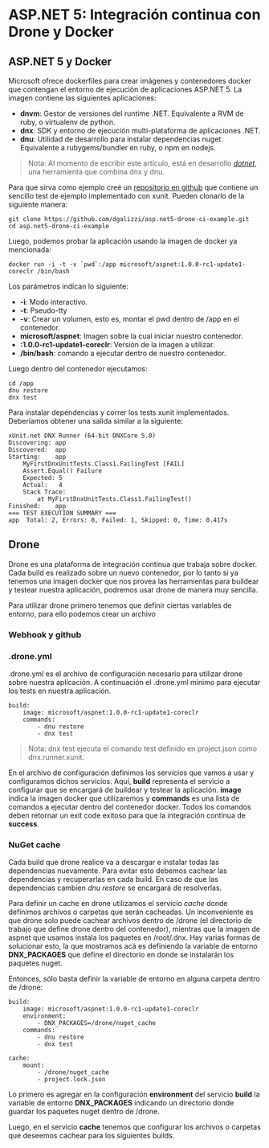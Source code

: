 # ASP.NET 5: Integración continua con Drone y Docker

## ASP.NET 5 y Docker

Microsoft ofrece dockerfiles para crear imágenes y contenedores docker que contengan el entorno de ejecución de aplicaciones ASP.NET 5.
La imagen contiene las siguientes aplicaciones:

* **dnvm**: Gestor de versiones del runtime .NET. Equivalente a RVM de ruby, o virtualenv de python.
* **dnx**: SDK y entorno de ejecución multi-plataforma de aplicaciones .NET.
* **dnu**: Utilidad de desarrollo para instalar dependencias nuget. Equivalente a rubygems/bundler en ruby, o npm en nodejs.

> Nota: Al momento de escribir este artículo, está en desarrollo [_dotnet_](https://github.com/dotnet/cli), una herramienta que combina dnx y dnu.

Para que sirva como ejemplo creé un [repositorio en github](https://github.com/dgalizzi/asp.net5-drone-ci-example) que contiene un sencillo test de ejemplo implementado con xunit. Pueden clonarlo de la siguiente manera:

    git clone https://github.com/dgalizzi/asp.net5-drone-ci-example.git
    cd asp.net5-drone-ci-example
    
Luego, podemos probar la aplicación usando la imagen de docker ya mencionada:

    docker run -i -t -v `pwd`:/app microsoft/aspnet:1.0.0-rc1-update1-coreclr /bin/bash
    
Los parámetros indican lo siguiente:
* **-i**: Modo interactivo.
* **-t**: Pseudo-tty
* **-v**: Crear un volumen, esto es, montar el pwd dentro de /app en el contenedor.
* **microsoft/aspnet**: Imagen sobre la cual iniciar nuestro contenedor.
* **:1.0.0-rc1-update1-coreclr**: Versión de la imagen a utilizar.
* **/bin/bash**: comando a ejecutar dentro de nuestro contenedor.

Luego dentro del contenedor ejecutamos:

    cd /app
    dnu restore
    dnx test

Para instalar dependencias y correr los tests xunit implementados. Deberíamos obtener una salida similar a la siguiente:

    xUnit.net DNX Runner (64-bit DNXCore 5.0)
    Discovering: app
    Discovered:  app
    Starting:    app
        MyFirstDnxUnitTests.Class1.FailingTest [FAIL]
        Assert.Equal() Failure
        Expected: 5
        Actual:   4
        Stack Trace:
            at MyFirstDnxUnitTests.Class1.FailingTest()
    Finished:    app
    === TEST EXECUTION SUMMARY ===
    app  Total: 2, Errors: 0, Failed: 1, Skipped: 0, Time: 0.417s


## Drone

Drone es una plataforma de integración continua que trabaja sobre docker. Cada build es realizado sobre un nuevo contenedor, por lo tanto si ya tenemos una imagen docker que nos provea las herramientas para buildear y testear nuestra aplicación, podremos usar drone de manera muy sencilla.

Para utilizar drone primero tenemos que definir ciertas variables de entorno, para ello podemos crear un archivo

### Webhook y github

### .drone.yml

.drone.yml es el archivo de configuración necesario para utilizar drone sobre nuestra aplicación. A continuación el .drone.yml mínimo para ejecutar los tests en nuestra aplicación.

    build:
        image: microsoft/aspnet:1.0.0-rc1-update1-coreclr
        commands:
            - dnu restore
            - dnx test
            
> Nota: dnx test ejecuta el comando test definido en project.json como dnx.runner.xunit.

En el archivo de configuración definimos los servicios que vamos a usar y configuramos dichos servicios. Aquí, **build** representa el servicio a configurar que se encargará de buildear y testear la aplicación. **image** indica la imagen docker que utilizaremos y **commands** es una lista de comandos a ejecutar dentro del contenedor docker. Todos los comandos deben retornar un exit code exitoso para que la integración continua de **success**.

### NuGet cache

Cada build que drone realice va a descargar e instalar todas las dependencias nuevamente. Para evitar esto debemos cachear las dependencias y recuperarlas en cada build. En caso de que las dependencias cambien _dnu restore_ se encargará de resolverlas.

Para definir un cache en drone utilizamos el servicio _cache_ donde definimos archivos o carpetas que serán cacheadas. Un inconveniente es que drone solo puede cachear archivos dentro de /drone (el directorio de trabajo que define drone dentro del contenedor), mientras que la imagen de aspnet que usamos instala los paquetes en /root/.dnx. Hay varias formas de solucionar esto, la que mostramos acá es definiendo la variable de entorno **DNX_PACKAGES** que define el directorio en donde se instalarán los paquetes nuget.

Entonces, sólo basta definir la variable de entorno en alguna carpeta dentro de /drone:

    build:
        image: microsoft/aspnet:1.0.0-rc1-update1-coreclr
        environment:
            - DNX_PACKAGES=/drone/nuget_cache
        commands:
            - dnu restore
            - dnx test

    cache:
        mount:
            - /drone/nuget_cache
            - project.lock.json

Lo primero es agregar en la configuración **environment** del servicio **build** la variable de entorno **DNX_PACKAGES** indicando un directorio donde guardar los paquetes nuget dentro de /drone.

Luego, en el servicio **cache** tenemos que configurar los archivos o carpetas que deseemos cachear para los siguientes builds.
